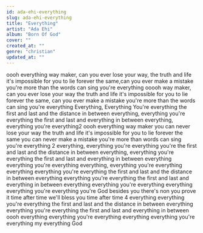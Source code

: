 ```yaml
---
id: ada-ehi-everything
slug: ada-ehi-everything
title: "Everything"
artist: "Ada Ehi"
album: "Born Of God"
cover: ""
created_at: ""
genre: "christian"
updated_at: ""
---
```


oooh everything
way maker, can you ever lose your way, the truth and life it's impossible for you to lie
forever the same,can you ever make a mistake
you're more than the words can sing
you're everything
ooooh way maker, can you ever lose your way the truth and life it's impossible for you to lie
forever the same, can you ever make a mistake
you're more than the words can sing you're everything
Everything, Everything
You're everything
the first and last and the distance in between
everything, everything
you're everything
the first and last and everything in between
everything, everything
you're everything2
oooh
 everything
way maker you can never lose your way
the truth and life it's impossible for you to lie
forever the same you can never make a mistake you're more than words can sing you're everything 2
everything, everything
you're everything
you're the first and last and the distance in between
everything, everything
you're everything
the first and last and everything in between
 everything everything
you're everything
everything, everything
you're everything
everything everything
you're everything
the first and last and the distance in between
everything everything
you're everything
the first and last and everything in between
everything everything
you're everything
everything everything
you're everything
you're God besides you there's non
you prove it time after time we'll bless you time after time 4
everything everything
you're everything
the first and last and the distance in between
everything everything
you're everything
the first and last and everything in between
oooh everything everything
you're everything
 everything everything
you're everything
my everything God